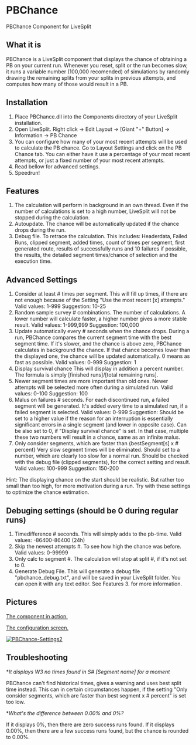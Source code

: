 # PBChance
PBChance Component for LiveSplit

## What it is

PBChance is a LiveSplit component that displays the chance of obtaining a PB on your current run. Whenever you reset, split or the run becomes slow, it runs a variable number (100,000 recomended) of simulations by randomly drawing the remaining splits from your splits in previous attempts, and computes how many of those would result in a PB.

## Installation

1. Place PBChance.dll into the Components directory of your LiveSplit installation.
2. Open LiveSplit. Right click -> Edit Layout -> [Giant "+" Button] -> Information -> PB Chance
3. You can configure how many of your most recent attempts will be used to calculate the PB chance. Go to Layout Settings and click on the PB Chance tab. You can either have it use a percentage of your most recent attempts, or just a fixed number of your most recent attempts.
4. Read bellow for advanced settings.
5. Speedrun!

## Features

1. The calculation will perform in background in an own thread. Even if the number of calculations is set to a high number, LiveSplit will not be stopped during the calculation.
2. Autoupdate. The chance will be automatically updated if the chance drops during the run.
3. Debug file. To retrace the calculation. This includes: Headerdata, Failed Runs, clipped segment, added times, count of times per segment, first generated route, results of successfully runs and 10 failures if possible, the results, the detailed segment times/chance of selection and the execution time.

## Advanced Settings

1. Consider at least # times per segment.
This will fill up times, if there are not enough because of the Setting "Use the most recent [x] attempts."
Valid values: 1-999 Suggestion: 10-25
2. Random sample survey # combinations.
The number of calculations. A lower number will calculate faster, a higher number gives a more stable result.
Valid values: 1-999,999 Suggestion: 100,000
3. Update automatically every # seconds when the chance drops.
During a run, PBChance compares the current segment time with the best segment time. If it's slower, and the chance is above zero, PBChance calculates in background the chance. If that chance becomes lower than the displayed one, the chance will be updated automatically. 0 means as fast as possible.
Valid values: 0-999 Suggestion: 1
4. Display survival chance
This will display in addition a percent number. The formula is simply [finished runs]/[total remaining runs].
5. Newer segment times are more important than old ones.
Newer attempts will be selected more often during a simulated run.
Valid values: 0-100 Suggestion: 100
6. Malus on failures # seconds.
For each discontinued run, a failed segment will be generated. It's added every time to a simulated run, if a failed segment is selected.
Valid values: 0-999 Suggestion: Should be set to a higher value if the reason for an interruption is essentially significant errors in a single segment (and lower in opposite case). Can be also set to 0, if "Display survival chance" is set. In that case, multiple these two numbers will result in a chance, same as an infinite malus.
7. Only consider segments, which are faster than {bestSegment[s] x # percent}
Very slow segment times will be eliminated. Should set to a number, which are clearly too slow for a normal run. Should be checked with the debug file (clipped segments), for the correct setting and result.
Valid values: 100-999 Suggestion: 150-200

Hint: The displaying chance on the start should be realistic. But rather too small than too high, for more motivation during a run. Try with these settings to optimize the chance estimation.

## Debuging settings (should be 0 during regular runs)

1. Timedifference # seconds.
This will simply adds to the pb-time.
Valid values: -86400-86400 (24h)
2. Skip the newest attempts #.
To see how high the chance was before.
Valid values: 0-99999
3. Only calc to segment #.
The calculation will stop at split #, if it's not set to 0.
4. Generate Debug File.
This will generate a debug file "pbchance_debug.txt", and will be saved in your LiveSplit folder. You can open it with any text editor. See Features 3. for more information.

## Pictures

[The component in action.](http://i.imgur.com/YIjln5P.png)

[The configuration screen.](https://ibb.co/j9x2QL)

<a href="https://ibb.co/j9x2QL"><img src="https://thumb.ibb.co/j9x2QL/PBChance-Settings2.png" alt="PBChance-Settings2" border="0" /></a>

## Troubleshooting

**It displays W3 no times found in S# [Segment name] for a moment*

PBChance can't find historical times, gives a warning and uses best split time instead. This can in certain circumstances happen, if the setting "Only consider segments, which are faster than best segment x # percent" is set too low.

**What's the difference between 0.00% and 0%?*

If it displays 0%, then there are zero success runs found. If it displays 0.00%, then there are a few success runs found, but the chance is rounded to 0.00%.
